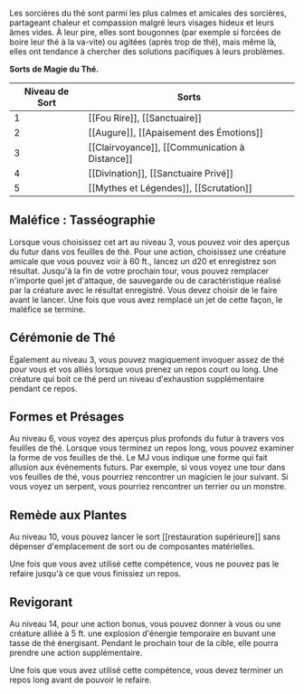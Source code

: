 Les sorcières du thé sont parmi les plus calmes et amicales des sorcières, partageant chaleur et compassion malgré leurs visages hideux et leurs âmes vides. À leur pire, elles sont bougonnes (par exemple si forcées de boire leur thé à la va-vite) ou agitées (après trop de thé), mais même là, elles ont tendance à chercher des solutions pacifiques à leurs problèmes.

**Sorts de Magie du Thé.**

| Niveau de Sort | Sorts |
| -------------- | ----- |
| 1 | [[Fou Rire]], [[Sanctuaire]] |
| 2 | [[Augure]], [[Apaisement des Émotions]] |
| 3 | [[Clairvoyance]], [[Communication à Distance]] |
| 4 | [[Divination]], [[Sanctuaire Privé]] |
| 5 | [[Mythes et Légendes]], [[Scrutation]] |

## Maléfice : Tasséographie

Lorsque vous choisissez cet art au niveau 3, vous pouvez voir des aperçus du futur dans vos feuilles de thé. Pour une action, choisissez une créature amicale que vous pouvez voir à 60 ft., lancez un d20 et enregistrez son résultat. Jusqu'à la fin de votre prochain tour, vous pouvez remplacer n'importe quel jet d'attaque, de sauvegarde ou de caractéristique réalisé par la créature avec le résultat enregistré. Vous devez choisir de le faire avant le lancer. Une fois que vous avez remplacé un jet de cette façon, le maléfice se termine.

## Cérémonie de Thé

Également au niveau 3, vous pouvez magiquement invoquer assez de thé pour vous et vos alliés lorsque vous prenez un repos court ou long. Une créature qui boit ce thé perd un niveau d'exhaustion supplémentaire pendant ce repos.

## Formes et Présages

Au niveau 6, vous voyez des aperçus plus profonds du futur à travers vos feuilles de thé. Lorsque vous terminez un repos long, vous pouvez examiner la forme de vos feuilles de thé. Le MJ vous indique une forme qui fait allusion aux évènements futurs. Par exemple, si vous voyez une tour dans vos feuilles de thé, vous pourriez rencontrer un magicien le jour suivant. Si vous voyez un serpent, vous pourriez rencontrer un terrier ou un monstre.

## Remède aux Plantes

Au niveau 10, vous pouvez lancer le sort [[restauration supérieure]] sans dépenser d'emplacement de sort ou de composantes matérielles.

Une fois que vous avez utilisé cette compétence, vous ne pouvez pas le refaire jusqu'à ce que vous finissiez un repos.

## Revigorant

Au niveau 14, pour une action bonus, vous pouvez donner à vous ou une créature alliée à 5 ft. une explosion d'énergie temporaire en buvant une tasse de thé énergisant. Pendant le prochain tour de la cible, elle pourra prendre une action supplémentaire.

Une fois que vous avez utilisé cette compétence, vous devez terminer un repos long avant de pouvoir le refaire.
